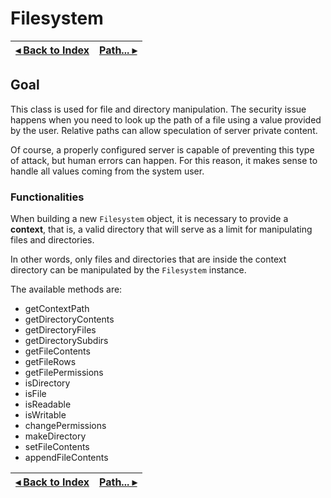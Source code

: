 # Filesystem

[◂ Back to Index](indice.md) | [Path... ▸](02-path.md)
-- | --

## Goal

This class is used for file and directory manipulation. The security issue happens when you need to look up the path of a file using a value provided by the user. Relative paths can allow speculation of server private content.

Of course, a properly configured server is capable of preventing this type of attack, but human errors can happen. For this reason, it makes sense to handle all values coming from the system user.

### Functionalities

When building a new `Filesystem` object, it is necessary to provide a **context**, that is, a valid directory that will serve as a limit for manipulating files and directories.

In other words, only files and directories that are inside the context directory can be manipulated by the `Filesystem` instance.

The available methods are:

- getContextPath
- getDirectoryContents
- getDirectoryFiles
- getDirectorySubdirs
- getFileContents
- getFileRows
- getFilePermissions
- isDirectory
- isFile
- isReadable
- isWritable
- changePermissions
- makeDirectory
- setFileContents
- appendFileContents

[◂ Back to Index](indice.md) | [Path... ▸](02-path.md)
-- | --
